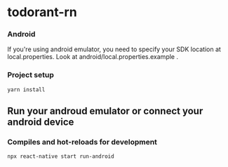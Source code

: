 # todorant-rn


### Android

If you're using android emulator, you need to specify your SDK location at local.properties. Look at android/local.properties.example .

### Project setup

```
yarn install
```

## Run your androud emulator or connect your android device

### Compiles and hot-reloads for development

```
npx react-native start run-android
```